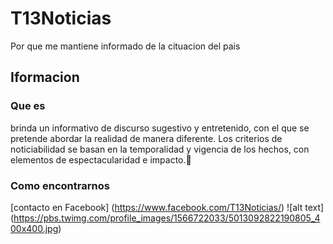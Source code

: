 # T13Noticias 
Por que me mantiene informado de la cituacion del pais

## Iformacion 
### Que es 
brinda un informativo de discurso sugestivo y entretenido, con el que se pretende abordar la realidad de manera diferente.
Los criterios de noticiabilidad se basan en la temporalidad y vigencia de los hechos, con elementos de espectacularidad e impacto.👴
### Como encontrarnos 
[contacto en Facebook]
(https://www.facebook.com/T13Noticias/)
![alt text]
(https://pbs.twimg.com/profile_images/1566722033/5013092822190805_400x400.jpg)

